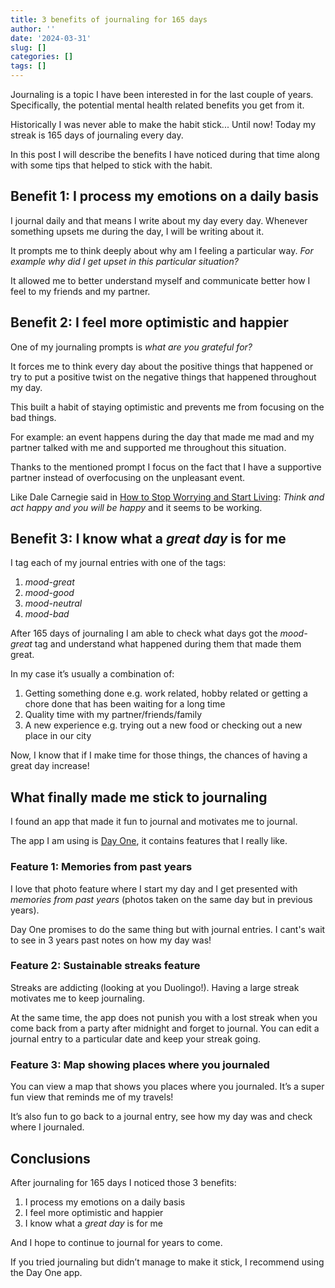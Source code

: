 ```yaml
---
title: 3 benefits of journaling for 165 days
author: ''
date: '2024-03-31'
slug: []
categories: []
tags: []
---
```


Journaling is a topic I have been interested in for the last couple of years. Specifically, the potential mental health related benefits you get from it.

Historically I was never able to make the habit stick... Until now! Today my streak is 165 days of journaling every day.

In this post I will describe the benefits I have noticed during that time along with some tips that helped to stick with the habit.

## Benefit 1: I process my emotions on a daily basis

I journal daily and that means I write about my day every day. Whenever something upsets me  during the day, I will be writing about it.

It prompts me to think deeply about why am I feeling a particular way. *For example why did I get upset in this particular situation?*

It allowed me to better understand myself and communicate better how I feel to my friends and my partner.

## Benefit 2: I feel more optimistic and happier

One of my journaling prompts is *what are you grateful for?* 

It forces me to think every day about the positive things that happened or try to put a positive twist on the negative things that happened throughout my day.

This built a habit of staying optimistic and prevents me from focusing on the bad things.

For example: an event happens during the day that made me mad and my partner talked with me and supported me throughout this situation.

Thanks to the mentioned prompt I focus on the fact that I have a supportive partner instead of overfocusing on the unpleasant event.

Like Dale Carnegie said in [How to Stop Worrying and Start Living](https://www.goodreads.com/book/show/4866.How_to_Stop_Worrying_and_Start_Living?ac=1&from_search=true&qid=GDgCAnxqFJ&rank=1): *Think and act happy and you will be happy* and it seems to be working.

## Benefit 3: I know what a *great day* is for me

I tag each of my journal entries with one of the tags:
1. *mood-great*
2. *mood-good*
3. *mood-neutral*
4. *mood-bad*

After 165 days of journaling I am able to check what days got the *mood-great* tag and understand what happened during them that made them great.

In my case it’s usually a combination of:
1. Getting something done e.g. work related, hobby related or getting a chore done that has been waiting for a long time
2. Quality time with my partner/friends/family
3. A new experience e.g. trying out a new food or checking out a new place in our city

Now, I know that if I make time for those things, the chances of having a great day increase!

## What finally made me stick to journaling
I found an app that made it fun to journal and motivates me to journal.

The app I am using is [Day One](https://dayoneapp.com/), it contains features that I really like.

### Feature 1: Memories from past years
I love that photo feature where I start my day and I get presented with *memories from past years*
(photos taken on the same day but in previous years).

Day One promises to do the same thing but with journal entries. I cant's wait to see in 3 years past notes on how my day was!

### Feature 2: Sustainable streaks feature 
Streaks are addicting (looking at you Duolingo!). Having a large streak motivates me to keep journaling.

At the same time, the app does not punish you with a lost streak when you come back from a party after midnight and forget to journal. You can edit a journal entry to a particular date and keep your streak going.

### Feature 3: Map showing places where you journaled
You can view a map that shows you places where you journaled. It’s a super fun view that reminds me of my travels!

It’s also fun to go back to a journal entry, see how my day was and check where I journaled.

## Conclusions
After journaling for 165 days I noticed those 3 benefits:
1. I process my emotions on a daily basis
2. I feel more optimistic and happier
3. I know what a *great day* is for me

And I hope to continue to journal for years to come.

If you tried journaling but didn’t manage to make it stick, I recommend using the Day One app.
